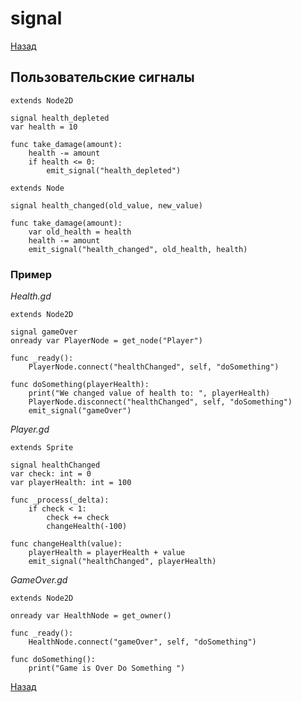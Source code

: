 # signal

[Назад][back]

## Пользовательские сигналы

```gdscript
extends Node2D

signal health_depleted
var health = 10

func take_damage(amount):
    health -= amount
    if health <= 0:
        emit_signal("health_depleted")
```

```gdscript
extends Node

signal health_changed(old_value, new_value)

func take_damage(amount):
    var old_health = health
    health -= amount
    emit_signal("health_changed", old_health, health)
```

### Пример

_Health.gd_

```gdscript
extends Node2D

signal gameOver
onready var PlayerNode = get_node("Player")

func _ready():
	PlayerNode.connect("healthChanged", self, "doSomething")

func doSomething(playerHealth):
	print("We changed value of health to: ", playerHealth)
	PlayerNode.disconnect("healthChanged", self, "doSomething")
	emit_signal("gameOver")
```

_Player.gd_

```gdscript
extends Sprite

signal healthChanged
var check: int = 0
var playerHealth: int = 100

func _process(_delta):
	if check < 1:
		check += check
		changeHealth(-100)

func changeHealth(value):
	playerHealth = playerHealth + value
	emit_signal("healthChanged", playerHealth)
```

_GameOver.gd_

```gdscript
extends Node2D

onready var HealthNode = get_owner()

func _ready():
	HealthNode.connect("gameOver", self, "doSomething")

func doSomething():
	print("Game is Over Do Something ")
```

[Назад][back]

[back]: <.> "Назад к оглавлению"